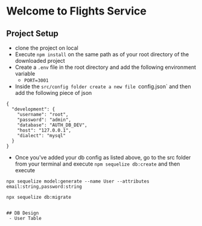 # Welcome to Flights Service

## Project Setup

- clone the project on local
- Execute `npm install` on the same path as of your root directory of the downloaded project
- Create a `.env` file in the root directory and add the following environment variable
  - `PORT=3001`
- Inside the `src/config folder create a new file `config.json` and then add the following piece of json

```
{
  "development": {
    "username": "root",
    "password": "admin",
    "database": "AUTH_DB_DEV",
    "host": "127.0.0.1",
    "dialect": "mysql"
  }
}

```

- Once you've added your db config as listed above, go to the src folder from your terminal and execute `npm sequelize db:create` and then execute

`npx sequelize model:generate --name User --attributes email:string,password:string`

`npx sequelize db:migrate`

```

## DB Design
 - User Table

```

